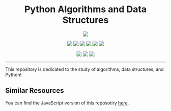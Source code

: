 <h1 align="center">Python Algorithms and Data Structures</h1>


<p align="center">
  <a href="https://github.com/JCPedroza/algorithms-and-data-structures-py/blob/master/LICENSE"><img src="https://img.shields.io/github/license/jcpedroza/algorithms-and-data-structures-py"></a>
</p>

<p align="center">
  <img src="https://img.shields.io/github/contributors/JCPedroza/algorithms-and-data-structures-py">
  <img src="https://img.shields.io/github/commit-activity/m/JCPedroza/algorithms-and-data-structures-py">
  <img src="https://img.shields.io/github/issues-raw/JCPedroza/algorithms-and-data-structures-py">
  <img src="https://img.shields.io/github/issues-closed-raw/JCPedroza/algorithms-and-data-structures-py">
  <img src="https://img.shields.io/github/issues-pr-raw/JCPedroza/algorithms-and-data-structures-py">
  <img src="https://img.shields.io/github/issues-pr-closed-raw/JCPedroza/algorithms-and-data-structures-py">
</p>

<p align="center">
  <img src="https://img.shields.io/tokei/lines/github/jcpedroza/algorithms-and-data-structures-py">
  <img src="https://img.shields.io/github/languages/code-size/jcpedroza/algorithms-and-data-structures-py">
  <img src="https://img.shields.io/github/repo-size/jcpedroza/algorithms-and-data-structures-py">
</p>

<hr>

<p>This repository is dedicated to the study of algorithms, data structures, and Python!</p>

<h2>Similar Resources</h2>

You can find the JavaScript version of this reposotiry <a href="https://github.com/JCPedroza/algorithms-and-data-structures-js">here</a>.
